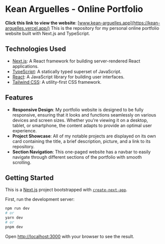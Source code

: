 # Kean Arguelles - Online Portfolio

**Click this link to view the website**: [www.kean-arguelles.app](https://kean-arguelles.vercel.app/)
This is the repository for my personal online portfolio website built with Next.js and TypeScript. 

## Technologies Used

- [Next.js](https://nextjs.org/): A React framework for building server-rendered React applications.
- [TypeScript](https://www.typescriptlang.org/): A statically typed superset of JavaScript.
- [React](https://reactjs.org/): A JavaScript library for building user interfaces.
- [Tailwind CSS](https://tailwindcss.com/): A utility-first CSS framework.

## Features

- **Responsive Design**: My portfolio website is designed to be fully responsive, ensuring that it looks and functions seamlessly on various devices and screen sizes. Whether you're viewing it on a desktop, tablet, or smartphone, the content adapts to provide an optimal user experience.
- **Project Showcase**: All of my notable projects are displayed on its own card containing the title, a brief description, picture, and a link to its repository.
- **Section Navigation**: This one-paged website has a navbar to easily navigate through different sections of the portfolio with smooth scrolling.

## Getting Started

This is a [Next.js](https://nextjs.org/) project bootstrapped with [`create-next-app`](https://github.com/vercel/next.js/tree/canary/packages/create-next-app).

First, run the development server:

```bash
npm run dev
# or
yarn dev
# or
pnpm dev
```

Open [http://localhost:3000](http://localhost:3000) with your browser to see the result.
